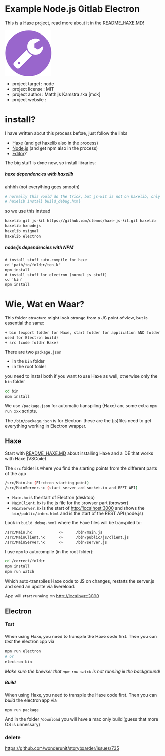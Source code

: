 # Example Node.js Gitlab Electron

This is a [Haxe](http://www.haxe.org) project, read more about it in the [README_HAXE.MD](README_HAXE.MD)!

![](icon.png)


- project target 	: node
- project license 	: MIT
- project author 	: Matthijs Kamstra aka [mck]
- project website 	:


# install?

I have written about this process before, just follow the links

- [Haxe](http://matthijskamstra.github.io/haxejs/haxe/quick-install.html) (and get haxelib also in the process)
- [Node.js](http://matthijskamstra.github.io/haxejs/haxe/quick-install.html#step-5-extra-install-npm-node-js) (and get npm also in the process)
- [Editor](http://matthijskamstra.github.io/haxejs/haxe/quick-install.html#step-2-install-editor)?

The big stuff is done now, so install libraries:

##### haxe dependencies with haxelib

ahhhh (not everything goes smooth)

```bash
# normally this would do the trick, but js-kit is not on haxelib, only on git
# haxelib install build_debug.hxml
```

so we use this instead

```bash
haxelib git js-kit https://github.com/clemos/haxe-js-kit.git haxelib
haxelib hxnodejs
haxelib msignal
haxelib electron
```

##### node/js dependencies with NPM

```
# install stuff auto-compile for haxe
cd 'path/to/folder/ten_k'
npm install
# install stuff for electron (normal js stuff)
cd 'bin'
npm install
```

# Wie, Wat en Waar?

This folder structure might look strange from a JS point of view, but is essential the same:

```
+ bin (export folder for Haxe, start folder for application AND folder used for Electron build)
+ src (code folder Haxe)
```

There are two `package.json`

- in the `bin` folder
- in the root folder

you need to install both if you want to use Haxe as well, otherwise only the `bin` folder

```bash
cd bin
npm install
```

We use `/package.json` for automatic transpiling (Haxe) and some extra `npm run xxx` scripts.

The `/bin/package.json` is for Electron, these are the (js)files need to get everything working in Electron wrapper.


## Haxe

Start with [README_HAXE.MD](README_HAXE.MD) about installing Haxe and a IDE that works with Haxe (VSCode)

The `src` folder is where you find the starting points from the different parts of the app

```bash
/src/Main.hx (Electron starting point)
/src/MainServer.hx (start server and socket.io and REST API)
```

- `Main.hx` is the start of Electron (desktop)
- `MainClient.hx` is the js file for the browser part (browser)
- `MainServer.hx` is the start of <http://localhost:3000> and shows the `bin/public/index.html` and is the start of the REST API (node.js)


Look in `build_debug.hxml` where the Haxe files will be transpiled to:

```
/src/Main.hx 			-> 		/bin/main.js
/src/MainClient.hx 		-> 		/bin/public/js/client.js
/src/MainServer.hx 		-> 		/bin/server.js
```

I use `npm` to autocompile (in the root folder):

```bash
cd /correct/folder
npm install
npm run watch
```

Which auto-transpiles Haxe code to JS on changes, restarts the server.js and send an update via livereload.

App will start running on <http://localhost:3000>



## Electron

##### Test

When using Haxe, you need to transpile the Haxe code first.
Then you can *test* the electron app via

```bash
npm run electron
# or
electron bin
```

*Make sure the browser that `npm run watch` is not running in the background!*


##### Build

When using Haxe, you need to transpile the Haxe code first.
Then you can *build* the electron app via

```bash
npm run package
```

And in the folder `/download` you will have a mac only build (guess that more OS is unnessary)



### delete

https://github.com/wonderunit/storyboarder/issues/735
